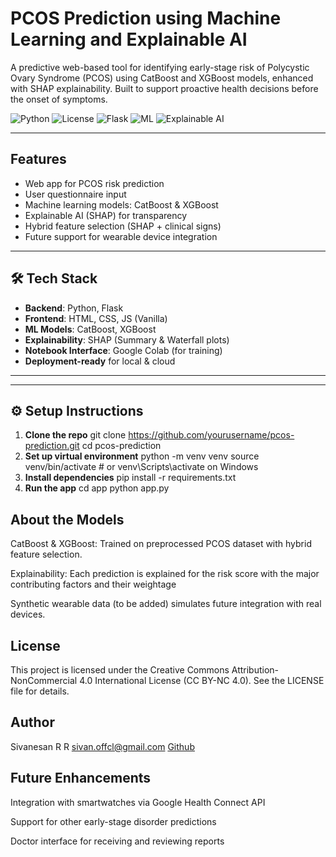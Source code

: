 #  PCOS Prediction using Machine Learning and Explainable AI

A predictive web-based tool for identifying early-stage risk of Polycystic Ovary Syndrome (PCOS) using CatBoost and XGBoost models, enhanced with SHAP explainability. Built to support proactive health decisions before the onset of symptoms.

![Python](https://img.shields.io/badge/Python-3.10+-blue?logo=python)
![License](https://img.shields.io/badge/License-CC_BY--NC_4.0-lightgrey)
![Flask](https://img.shields.io/badge/Backend-Flask-orange)
![ML](https://img.shields.io/badge/Model-CatBoost%20%7C%20XGBoost-brightgreen)
![Explainable AI](https://img.shields.io/badge/Explainability-SHAP-purple)

---

##  Features

- Web app for PCOS risk prediction
- User questionnaire input
- Machine learning models: CatBoost & XGBoost
- Explainable AI (SHAP) for transparency
- Hybrid feature selection (SHAP + clinical signs)
- Future support for wearable device integration

---

## 🛠️ Tech Stack

- **Backend**: Python, Flask
- **Frontend**: HTML, CSS, JS (Vanilla)
- **ML Models**: CatBoost, XGBoost
- **Explainability**: SHAP (Summary & Waterfall plots)
- **Notebook Interface**: Google Colab (for training)
- **Deployment-ready** for local & cloud

---

---

## ⚙️ Setup Instructions

1. **Clone the repo**
   git clone https://github.com/yourusername/pcos-prediction.git
   cd pcos-prediction
2. **Set up virtual environment**
    python -m venv venv
source venv/bin/activate  # or venv\Scripts\activate on Windows
3. **Install dependencies**
    pip install -r requirements.txt
4. **Run the app**
    cd app
python app.py

## About the Models
CatBoost & XGBoost: Trained on preprocessed PCOS dataset with hybrid feature selection.

Explainability: Each prediction is explained for the risk score with the major contributing factors and their weightage

Synthetic wearable data (to be added) simulates future integration with real devices.

## License

This project is licensed under the Creative Commons Attribution-NonCommercial 4.0 International License (CC BY-NC 4.0).
See the LICENSE file for details.
## Author

Sivanesan R R
sivan.offcl@gmail.com
[Github](https://github.com/sivan73)

## Future Enhancements

Integration with smartwatches via Google Health Connect API

Support for other early-stage disorder predictions

Doctor interface for receiving and reviewing reports

